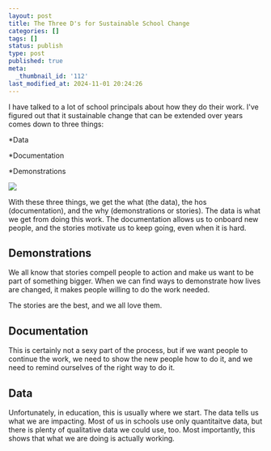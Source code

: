 ```yaml
---
layout: post
title: The Three D's for Sustainable School Change
categories: []
tags: []
status: publish
type: post
published: true
meta:
  _thumbnail_id: '112'
last_modified_at: 2024-11-01 20:24:26
---
```


I have talked to a lot of school principals about how they do their work. I've figured out that it sustainable change that can be extended over years comes down to three things:

*Data


*Documentation


*Demonstrations











































  

    
  
    
![](/squarespace_images/content_v1_4fffa949e4b0b4590d67b4e7_1547003123538-XHPYIWVHEJHPAQYIP2C4_image-asset.png_)
  


  



With these three things, we get the what (the data), the hos (documentation), and the why (demonstrations or stories). The data is what we get from doing this work. The documentation allows us to onboard new people, and the stories motivate us to keep going, even when it is hard.

## Demonstrations


We all know that stories compell people to action and make us want to be part of something bigger. When we can find ways to demonstrate how lives are changed, it makes people willing to do the work needed.

The stories are the best, and we all love them.

## Documentation


This is certainly not a sexy part of the process, but if we want people to continue the work, we need to show the new people how to do it, and we need to remind ourselves of the right way to do it.

## Data


Unfortunately, in education, this is usually where we start. The data tells us what we are impacting. Most of us in schools use only quantitaitve data, but there is plenty of qualitative data we could use, too. Most importantly, this shows that what we are doing is actually working.
